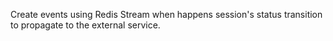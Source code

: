 Create events using Redis Stream when happens session's status transition to propagate to the external service.

